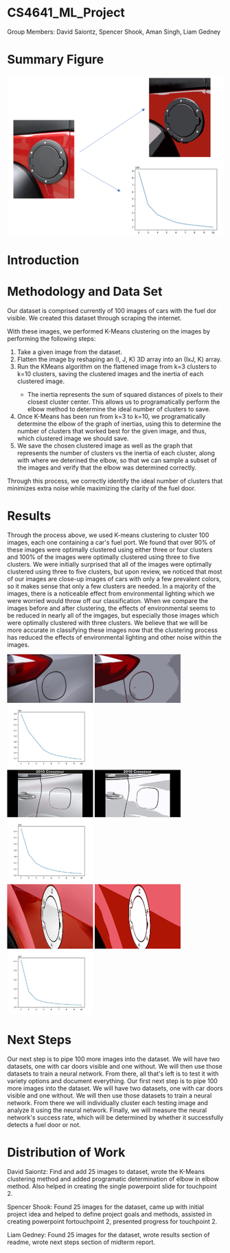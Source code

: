 # CS4641_ML_Project

Group Members: David Saiontz, Spencer Shook, Aman Singh, Liam Gedney

# Summary Figure

<img src="UnsupervisedProgressImage.PNG" alt="drawing" style="width:600px;"/>

# Introduction


# Methodology and Data Set

Our dataset is comprised currently of 100 images of cars with the fuel dor visible. We created this dataset through scraping the internet.

With these images, we performed K-Means clustering on the images by performing the following steps:

<ol>
<li>Take a given image from the dataset.</li>
<li>Flatten the image by reshaping an (I, J, K) 3D array into an (IxJ, K) array.</li>
<li>Run the KMeans algorithm on the flattened image from k=3 clusters to k=10 clusters, saving the clustered images and the inertia of each clustered image.</li>
<ul>
<li>The inertia represents the sum of squared distances of pixels to their closest cluster center. This allows us to programatically perform the elbow method to determine the ideal number of clusters to save.</li>
</ul>
<li>Once K-Means has been run from k=3 to k=10, we programatically determine the elbow of the graph of inertias, using this to determine the number of clusters that worked best for the given image, and thus, which clustered image we should save.</li>
<li>We save the chosen clustered image as well as the graph that represents the number of clusters vs the inertia of each cluster, along with where we deterined the elbow, so that we can sample a subset of the images and verify that the elbow was determined correctly.</li>
</ol>

Through this process, we correctly identify the ideal number of clusters that minimizes extra noise while maximizing the clarity of the fuel door.

# Results 
Through the process above, we used K-means clustering to cluster 100 images, each one containing a car's fuel port.  We found that over 90% of these images were optimally clustered using either three or four clusters and 100% of the images were optimally clustered using three to five clusters.  We were initially surprised that all of the images were optimally clustered using three to five clusters, but upon review, we noticed that most of our images are close-up images of cars with only a few prevalent colors, so it makes sense that only a few clusters are needed.  In a majority of the images, there is a noticeable effect from environmental lighting which we were worried would throw off our classification.  When we compare the images before and after clustering, the effects of environmental seems to be reduced in nearly all of the imgages, but especially those images which were optimally clustered with three clusters.  We believe that we will be more accurate in classifying these images now that the clustering process has reduced the effects of environmental lighting and other noise within the images.  

<img src="ImageDataSet/davidImage16.jpg" alt="drawing" style="width:200px;"/>
<img src="ClusteredData/davidImage16.jpg" alt="drawing" style="width:200px;"/>
<img src="ClusteredData/davidImage16.jpg_elbow_plot_5.jpg" alt="drawing" style="width:200px;"/>
<br/>
<img src="ImageDataSet/davidImage22.jpg" alt="drawing" style="width:200px;"/>
<img src="ClusteredData/davidImage22.jpg" alt="drawing" style="width:200px;"/>
<img src="ClusteredData\davidImage22.jpg_elbow_plot_4.jpg" alt="drawing" style="width:200px;"/>
<br/>
<img src="ImageDataSet/fuelcap14.jpg" alt="drawing" style="width:200px;" height="150px"/>
<img src="ClusteredData/fuelcap14.jpg" alt="drawing" style="width:200px;" height="150px"/>
<img src="ClusteredData\fuelcap14.jpg_elbow_plot_4.jpg" alt="drawing" style="width:200px;" height="150px"/>


# Next Steps

Our next step is to pipe 100 more images into the dataset. We will have two datasets, one with car doors visible and one without. We will then use those datasets to train a neural network. From there, all that's left is to test it with variety options and document everything.
Our first next step is to pipe 100 more images into the dataset. We will have two datasets, one with car doors visible and one without. We will then use those datasets to train a neural network. From there we will individually cluster each testing image and analyze it using the neural network. Finally, we will measure the neural network's success rate, which will be determined by whether it successfully detects a fuel door or not.


# Distribution of Work

David Saiontz: Find and add 25 images to dataset, wrote the K-Means clustering method and added programatic determination of elbow in elbow method. Also helped in creating the single powerpoint slide for touchpoint 2.

Spencer Shook: Found 25 images for the dataset, came up with initial project idea and helped to define project goals and methods, assisted in creating powerpoint fortouchpoint 2, presented progress for touchpoint 2.  

Liam Gedney: Found 25 images for the dataset, wrote results section of readme, wrote next steps section of midterm report.